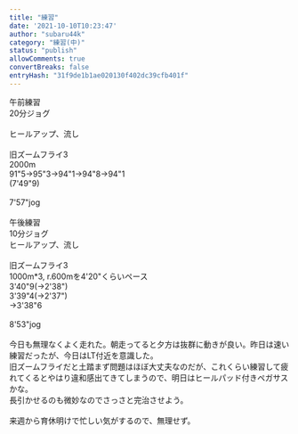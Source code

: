 ```yaml
---
title: "練習"
date: '2021-10-10T10:23:47'
author: "subaru44k"
category: "練習(中)"
status: "publish"
allowComments: true
convertBreaks: false
entryHash: "31f9de1b1ae020130f402dc39cfb401f"
---
```

午前練習<br>
20分ジョグ<br>
<br>
ヒールアップ、流し<br>
<br>
旧ズームフライ3<br>
2000m<br>
91"5→95"3→94"1→94"8→94"1<br>
(7'49"9)<br>
<br>
7'57"jog<br>
<br>
午後練習<br>
10分ジョグ<br>
ヒールアップ、流し<br>
<br>
旧ズームフライ3<br>
1000m*3, r.600mを4'20"くらいペース<br>
3'40"9(→2'38")<br>
3'39"4(→2'37")<br>
→3'38"6<br>
<br>
8'53"jog<br>
<br>
今日も無理なくよく走れた。朝走ってると夕方は抜群に動きが良い。昨日は速い練習だったが、今日はLT付近を意識した。<br>
旧ズームフライだと土踏まず問題はほぼ大丈夫なのだが、これくらい練習して疲れてくるとやはり違和感出てきてしまうので、明日はヒールパッド付きペガサスかな。<br>
長引かせるのも微妙なのでさっさと完治させよう。<br>
<br>
来週から育休明けで忙しい気がするので、無理せず。
